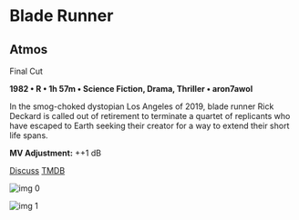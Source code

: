 # Blade Runner

## Atmos

Final Cut

**1982 • R • 1h 57m • Science Fiction, Drama, Thriller • aron7awol**

In the smog-choked dystopian Los Angeles of 2019, blade runner Rick Deckard is called out of retirement to terminate a quartet of replicants who have escaped to Earth seeking their creator for a way to extend their short life spans.

**MV Adjustment:** ++1 dB

[Discuss](https://www.avsforum.com/threads/bass-eq-for-filtered-movies.2995212/post-57308284)  [TMDB](78)

![img 0](https://i.imgur.com/3ulgh5k.jpg)

![img 1](https://i.imgur.com/IutJlPC.jpg)

